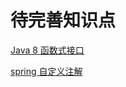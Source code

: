 # 待完善知识点

[Java 8 函数式接口](https://www.runoob.com/java/java8-functional-interfaces.html)

[spring 自定义注解](https://www.cnblogs.com/damowang/p/4305026.html)
